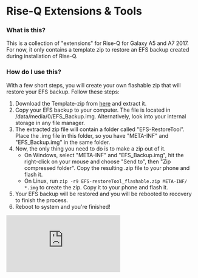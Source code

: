 # Rise-Q Extensions & Tools

### What is this?
This is a collection of "extensions" for Rise-Q for Galaxy A5 and A7 2017.
For now, it only contains a template zip to restore an EFS backup created during installation of Rise-Q.

### How do I use this?
With a few short steps, you will create your own flashable zip that will restore your EFS backup.
Follow these steps:

1. Download the Template-zip from [here](https://github.com/Simon1511/Rise-Q_stuff/archive/master.zip) and extract it.
2. Copy your EFS backup to your computer. The file is located in /data/media/0/EFS_Backup.img. Alternatively, look into your internal storage in any file manager.
3. The extracted zip file will contain a folder called "EFS-RestoreTool". Place the .img file in this folder, so you have "META-INF" and "EFS_Backup.img" in the same folder.
4. Now, the only thing you need to do is to make a zip out of it.
   - On Windows, select "META-INF" and "EFS_Backup.img", hit the right-click on your mouse and choose "Send to", then "Zip compressed folder". Copy the resulting .zip file to your phone and flash it.
   - On Linux, run `zip -r9 EFS-restoreTool_flashable.zip META-INF/ *.img` to create the zip. Copy it to your phone and flash it.
5. Your EFS backup will be restored and you will be rebooted to recovery to finish the process.
6. Reboot to system and you're finished!

![Exynos 7880](https://forum.xda-developers.com/proxy.php?image=https%3A%2F%2Fi.ibb.co%2FwsqPkyw%2Frise-Q.png&hash=7f5f1020afda12cbfed68669643c3f43)
